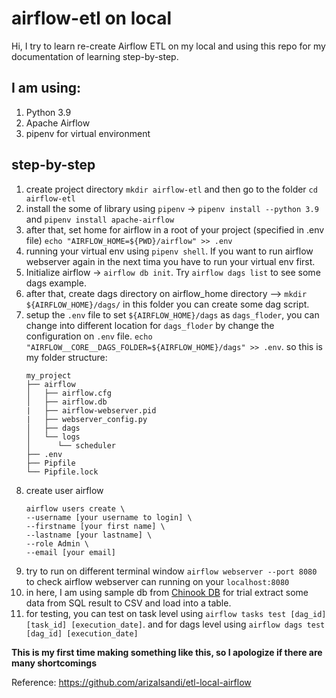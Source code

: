 # airflow-etl on local

Hi, I try to learn re-create Airflow ETL on my local and using this repo for my documentation of learning step-by-step.

## I am using:
1. Python 3.9
2. Apache Airflow
3. pipenv for virtual environment

## step-by-step
1. create project directory `mkdir airflow-etl` and then go to the folder `cd airflow-etl`
2. install the some of library using `pipenv` -> `pipenv install --python 3.9` and `pipenv install apache-airflow`
3. after that, set home for airflow in a root of your project (specified in .env file)
  `echo "AIRFLOW_HOME=${PWD}/airflow" >> .env`
4. running your virtual env using `pipenv shell`. If you want to run airflow webserver again in the next tima you have to run your virtual env first.
5. Initialize airflow -> `airflow db init`. Try `airflow dags list` to see some dags example.
6. after that, create dags directory on airflow_home directory --> `mkdir ${AIRFLOW_HOME}/dags/`
    in this folder you can create some dag script.
7. setup the `.env` file to set `${AIRFLOW_HOME}/dags` as `dags_floder`, you can change into different location for `dags_floder` by change the configuration on `.env` file.
    `echo "AIRFLOW__CORE__DAGS_FOLDER=${AIRFLOW_HOME}/dags" >> .env`.
    so this is my folder structure:
    ```
    my_project
    ├── airflow
    │   ├── airflow.cfg
    │   ├── airflow.db
    |   ├── airflow-webserver.pid
    |   ├── webserver_config.py
    │   ├── dags
    │   └── logs
    │      └── scheduler 
    ├── .env
    ├── Pipfile
    └── Pipfile.lock      
    ```                  
8. create user airflow 
    ```
    airflow users create \ 
    --username [your username to login] \ 
    --firstname [your first name] \ 
    --lastname [your lastname] \ 
    --role Admin \ 
    --email [your email]
    ```
9. try to run on different terminal window `airflow webserver --port 8080` to check airflow webserver can running on your `localhost:8080`
10. in here, I am using sample db from [Chinook DB](https://www.sqlitetutorial.net/sqlite-sample-database/) for trial extract some data from SQL result to CSV and load into a table.
11. for testing, you can test on task level using `airflow tasks test [dag_id] [task_id] [execution_date]`. and for dags level using `airflow dags test [dag_id] [execution_date]`


**This is my first time making something like this, so I apologize if there are many shortcomings**

Reference:
https://github.com/arizalsandi/etl-local-airflow